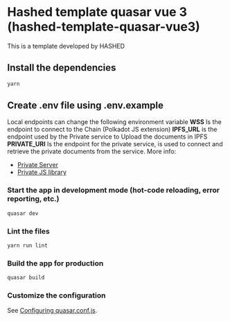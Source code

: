 # Hashed template quasar vue 3 (hashed-template-quasar-vue3)

This is a template developed by HASHED

## Install the dependencies
```bash
yarn
```
## Create .env file using .env.example
Local endpoints can change the following environment variable
**WSS** 
Is the endpoint to connect to the Chain (Polkadot JS extension)
**IPFS_URL**
 is the endpoint used by the Private service to Upload the documents in IPFS
**PRIVATE_URI**
 Is the endpoint for the private service, is used to connect and retrieve the private documents from the service. More info: 
* [Private Server](https://github.com/Afloat-Inc/private-server)
* [Private JS library](https://github.com/Afloat-Inc/private-client-api)

### Start the app in development mode (hot-code reloading, error reporting, etc.)
```bash
quasar dev
```

### Lint the files
```bash
yarn run lint
```

### Build the app for production
```bash
quasar build
```

### Customize the configuration
See [Configuring quasar.conf.js](https://quasar.dev/quasar-cli/quasar-conf-js).
